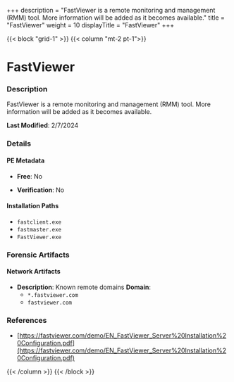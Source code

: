 +++
description = "FastViewer is a remote monitoring and management (RMM) tool. More information will be added as it becomes available."
title = "FastViewer"
weight = 10
displayTitle = "FastViewer"
+++


{{< block "grid-1" >}}
{{< column "mt-2 pt-1">}}

# FastViewer


### Description

FastViewer is a remote monitoring and management (RMM) tool. More information will be added as it becomes available.



**Last Modified**: 2/7/2024

### Details


#### PE Metadata


- **Free**: No

- **Verification**: No




#### Installation Paths
- `fastclient.exe`
- `fastmaster.exe`
- `FastViewer.exe`

### Forensic Artifacts




#### Network Artifacts

- **Description**: Known remote domains
  **Domain**:
    - `*.fastviewer.com`
    - `fastviewer.com`





### References
- [https://fastviewer.com/demo/EN_FastViewer_Server%20Installation%20Configuration.pdf](https://fastviewer.com/demo/EN_FastViewer_Server%20Installation%20Configuration.pdf)



{{< /column >}}
{{< /block >}}
